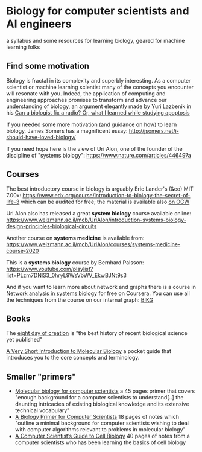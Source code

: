 # Biology for computer scientists and AI engineers

a syllabus and some resources for learning biology, geared for machine learning folks

## Find some motivation

Biology is fractal in its complexity and superbly interesting.
As a computer scientist or machine learning scientist many of the concepts you encounter will resonate with you.
Indeed, the application of computing and engineering approaches promises to transform and advance our understanding of biology, an argument elegantly made by Yuri Lazbenik in his [Can a biologist fix a radio? Or, what I learned while studying apoptosis](https://www.cell.com/cancer-cell/fulltext/S1535-6108(02)00133-2)

If you needed some more motivation (and guidance on how) to learn biology, James Somers has a magnificent essay: <http://jsomers.net/i-should-have-loved-biology/>

If you need hope here is the view of Uri Alon, one of the founder of the discipline of "systems biology": <https://www.nature.com/articles/446497a>

## Courses

The best introductory course in biology is arguably Eric Lander's (&co) MIT 7.00x: <https://www.edx.org/course/introduction-to-biology-the-secret-of-life-3> which can be audited for free; the material is available also [on OCW](https://ocw.mit.edu/courses/biology/7-01sc-fundamentals-of-biology-fall-2011/)

Uri Alon also has released a great **system biology** course available online: <https://www.weizmann.ac.il/mcb/UriAlon/introduction-systems-biology-design-principles-biological-circuits>

Another course on **systems medicine** is available from: <https://www.weizmann.ac.il/mcb/UriAlon/courses/systems-medicine-course-2020>

This is a **systems biology** course by Bernhard Palsson: <https://www.youtube.com/playlist?list=PLzm7DNlS3_0hryL9WsVbWV_EkwBJNt9s3>

And if you want to learn more about network and graphs there is a course in [Network analysis in systems biology](https://www.coursera.org/learn/network-biology) for free on Coursera. You can use all the techniques from the course on our internal graph: [BIKG](https://bikg.astrazeneca.net)

## Books

The [eight day of creation](https://www.amazon.com/The-Eighth-Day-Creation-Commemorative/dp/0879694785) is "the best history of recent biological science yet published"

[A Very Short Introduction to Molecular Biology](https://www.veryshortintroductions.com/view/10.1093/actrade/9780198723882.001.0001/actrade-9780198723882) a pocket guide that introduces you to the core concepts and terminology.

## Smaller "primers"

- [Molecular biology for computer scientists](https://tandy.cs.illinois.edu/Hunter_MolecularBiology.pdf) a 45 pages primer that covers "enough background for a computer scientists to understand[..] the daunting intricacies of existing biological knowledge and its extensive technical vocabulary"
- [A Biology Primer for Computer Scientists](http://web.stanford.edu/class/cs173/papers/bioprimer.pdf) 18 pages of notes which "outline a minimal background for computer scientists wishing to deal with computer algorithms relevant to problems in molecular biology"
- [A Computer Scientist’s Guide to Cell Biology](https://wwcohen.github.io/GuideToBiology-sampleChapter-release1.4.pdf) 40 pages of notes from a computer scientists who has been learning the basics of cell biology
